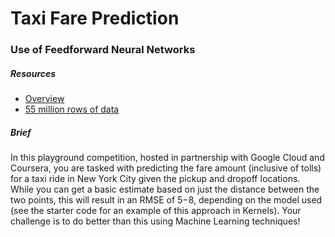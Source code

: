 # Taxi Fare Prediction
### Use of Feedforward Neural Networks

##### Resources
- [Overview](https://www.kaggle.com/c/new-york-city-taxi-fare-prediction/overview)
- [55 million rows of data](https://www.kaggle.com/c/new-york-city-taxi-fare-prediction/data)


##### Brief
In this playground competition, hosted in partnership with Google Cloud and Coursera, you are tasked with predicting the fare amount (inclusive of tolls) for a taxi ride in New York City given the pickup and dropoff locations. While you can get a basic estimate based on just the distance between the two points, this will result in an RMSE of $5-$8, depending on the model used (see the starter code for an example of this approach in Kernels). Your challenge is to do better than this using Machine Learning techniques!